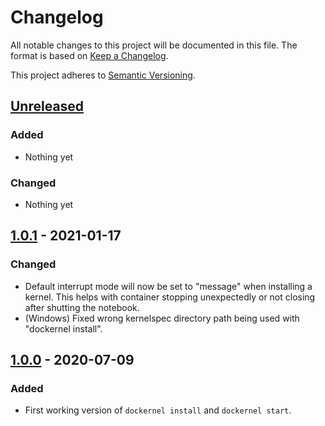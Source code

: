# Changelog

All notable changes to this project will be documented in this file.
The format is based on [Keep a Changelog](https://keepachangelog.com/en/1.0.0/).

This project adheres to [Semantic Versioning](https://semver.org/spec/v2.0.0.html).

## [Unreleased]
### Added
- Nothing yet

### Changed
- Nothing yet

## [1.0.1] - 2021-01-17
### Changed
- Default interrupt mode will now be set to "message" when installing a kernel.
  This helps with container stopping unexpectedly or not closing after shutting
  the notebook.
- (Windows) Fixed wrong kernelspec directory path being used with "dockernel
  install".

## [1.0.0] - 2020-07-09
### Added
- First working version of `dockernel install` and `dockernel start`.

[unreleased]: https://github.com/mrmino/dockernel/v1.0.0...HEAD
[1.0.1]: https://github.com/mrmino/dockernel/releases/tag/v1.0.1
[1.0.0]: https://github.com/mrmino/dockernel/releases/tag/v1.0.0
